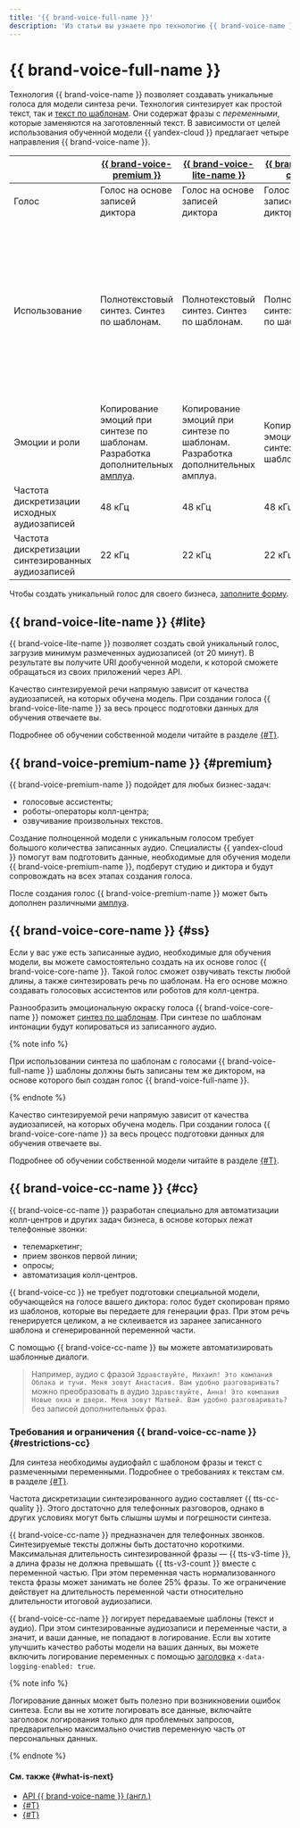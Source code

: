 ```yaml
---
title: '{{ brand-voice-full-name }}'
description: 'Из статьи вы узнаете про технологию {{ brand-voice-name }} и четыре ее направления: {{ brand-voice-premium }}, {{ brand-voice-lite-name }}, {{ brand-voice-core }} и {{ brand-voice-cc }}.'
---
```


# {{ brand-voice-full-name }}

Технология {{ brand-voice-name }} позволяет создавать уникальные голоса для модели синтеза речи. Технология синтезирует как простой текст, так и [текст по шаблонам](../templates.md). Они содержат фразы с _переменными_, которые заменяются на заготовленный текст. В зависимости от целей использования обученной модели {{ yandex-cloud }} предлагает четыре направления {{ brand-voice-name }}.

| | [{{ brand-voice-premium }}](#premium) | [{{ brand-voice-lite-name }}](#lite) | [{{ brand-voice-core }}](#ss) | [{{ brand-voice-cc }}](#cc) |
|---|---|---|---|---|
| Голос | Голос на основе записей диктора | Голос на основе записей диктора | Голос на основе записей диктора | Копия голоса из шаблона |
| Использование | Полнотекстовый синтез. Синтез по шаблонам. | Полнотекстовый синтез. Синтез по шаблонам. | Полнотекстовый синтез. Синтез по шаблонам. | Синтез по шаблонам. Переменная часть не больше 25% от шаблона. То же ограничение действует на длительность переменной части относительно длительности итоговой аудиозаписи. |
| Эмоции и роли | Копирование эмоций при синтезе по шаблонам. </br>Разработка дополнительных [амплуа](../index.md#role). | Копирование эмоций при синтезе по шаблонам. </br>Разработка дополнительных амплуа. | Копирование эмоций при синтезе по шаблонам. | Копирование эмоций при синтезе по шаблонам.  |
| Частота дискретизации исходных аудиозаписей | 48 кГц | 48 кГц | 48 кГц | {{ tts-cc-quality }} или выше |
| Частота дискретизации синтезированных аудиозаписей | 22 кГц | 22 кГц | 22 кГц | {{ tts-cc-quality }} |

Чтобы создать уникальный голос для своего бизнеса, [заполните форму](#contact-form).

## {{ brand-voice-lite-name }} {#lite}

{{ brand-voice-lite-name }} позволяет создать свой уникальный голос, загрузив минимум размеченных аудиозаписей (от 20 минут). В результате вы получите URI дообученной модели, к которой сможете обращаться из своих приложений через API.

Качество синтезируемой речи напрямую зависит от качества аудиозаписей, на которых обучена модель. При создании голоса {{ brand-voice-lite-name }} за весь процесс подготовки данных для обучения отвечаете вы.

Подробнее об обучении собственной модели читайте в разделе [{#T}](bv-lite.md).

## {{ brand-voice-premium-name }} {#premium}

{{ brand-voice-premium-name }} подойдет для любых бизнес-задач:

* голосовые ассистенты;
* роботы-операторы колл-центра;
* озвучивание произвольных текстов.

Создание полноценной модели с уникальным голосом требует большого количества записанных аудио. Специалисты {{ yandex-cloud }} помогут вам подготовить данные, необходимые для обучения модели {{ brand-voice-premium-name }}, подберут студию и диктора и будут сопровождать на всех этапах создания голоса.

После создания голос {{ brand-voice-premium-name }} может быть дополнен различными [амплуа](../index.md#role).


## {{ brand-voice-core-name }} {#ss}

Если у вас уже есть записанные аудио, необходимые для обучения модели, вы можете самостоятельно создать на их основе голос {{ brand-voice-core-name }}. Такой голос сможет озвучивать тексты любой длины, а также синтезировать речь по шаблонам. На его основе можно создавать голосовых ассистентов или роботов для колл-центра.

Разнообразить эмоциональную окраску голоса {{ brand-voice-core-name }} поможет [синтез по шаблонам](../templates.md). При синтезе по шаблонам интонации будут копироваться из записанного аудио.

{% note info %}

При использовании синтеза по шаблонам с голосами {{ brand-voice-full-name }} шаблоны должны быть записаны тем же диктором, на основе которого был создан голос {{ brand-voice-full-name }}.

{% endnote %}

Качество синтезируемой речи напрямую зависит от качества аудиозаписей, на которых обучена модель. При создании голоса {{ brand-voice-core-name }} за весь процесс подготовки данных для обучения отвечаете вы.

Подробнее об обучении собственной модели читайте в разделе [{#T}](bv-full-data-upload.md).

## {{ brand-voice-cc-name }} {#cc}

{{ brand-voice-cc-name }} разработан специально для автоматизации колл-центров и других задач бизнеса, в основе которых лежат телефонные звонки:

* телемаркетинг;
* прием звонков первой линии;
* опросы;
* автоматизация колл-центров.

{{ brand-voice-cc }} не требует подготовки специальной модели, обучающейся на голосе вашего диктора: голос будет скопирован прямо из шаблонов, которые вы передаете для генерации фраз. При этом речь генерируется целиком, а не склеивается из заранее записанного шаблона и сгенерированной переменной части.

С помощью {{ brand-voice-cc-name }} вы можете автоматизировать шаблонные диалоги.

> Например, аудио с фразой `Здравствуйте, Михаил! Это компания Облака и тучи. Меня зовут Анастасия. Вам удобно разговаривать?` можно преобразовать в аудио `Здравствуйте, Анна! Это компания Новые окна и двери. Меня зовут Матвей. Вам удобно разговаривать?` без записей дополнительных фраз.

### Требования и ограничения {{ brand-voice-cc-name }} {#restrictions-cc}

Для синтеза необходимы аудиофайл с шаблоном фразы и текст с размеченными переменными. Подробнее о требованиях к текстам см. в разделе [{#T}](../templates.md#requirements-text).

Частота дискретизации синтезированного аудио составляет {{ tts-cc-quality }}. Этого достаточно для телефонных разговоров, однако в других условиях могут быть слышны шумы и погрешности синтеза.

{{ brand-voice-cc-name }} предназначен для телефонных звонков. Синтезируемые тексты должны быть достаточно короткими. Максимальная длительность синтезированной фразы — {{ tts-v3-time }}, а длина фразы не должна превышать {{ tts-v3-count }} вместе с переменной частью. При этом переменная часть нормализованного текста фразы может занимать не более 25% фразы. То же ограничение действует на длительность переменной части относительно длительности итоговой аудиозаписи.

{{ brand-voice-cc-name }} логирует передаваемые шаблоны (текст и аудио). При этом синтезированные аудиозаписи и переменные части, а значит, и ваши данные, не попадают в логирование. Если вы хотите улучшить качество работы модели на ваших данных, вы можете включить логирование переменных с помощью [заголовка](../../concepts/support-headers#request-headers) `x-data-logging-enabled: true`.

{% note info %}

Логирование данных может быть полезно при возникновении ошибок синтеза. Если вы не хотите логировать все данные, включайте заголовок логирования только для проблемных запросов, предварительно максимально очистив переменную часть от персональных данных.

{% endnote %}

#### См. также {#what-is-next}

* [API {{ brand-voice-name }} (англ.)](../../tts-v3/api-ref/grpc/)
* [{#T}](../templates.md)
* [{#T}](../api/tts-templates.md)
